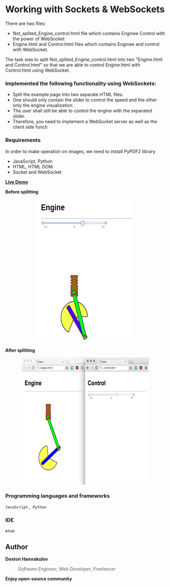 # Working with Sockets & WebSockets

There are two files:
* Not_splited_Engine_control.html file which contains Enginee Control with the power of WebSocket
* Engine.html and Control.html files which contains Enginee and control with WebSocket.

The task was to split Not_splited_Engine_control.html into two "Engine.html and Control.html" so that we are able to control Engine.html with Control.html using WebSocket.

### Implemented the following functionality using WebSockets:

* Split the example page into two separate HTML files.
* One should only contain the slider to control the speed and the other only the engine visualization.
* The user shall still be able to control the engine with the separated slider.
* Therefore, you need to implement a WebSocket server as well as the client side functi


### Requirements
In order to make operation on images, we need to install PyPDF2 library
* JavaScript, Python
* HTML, HTML DOM
* Socket and WebSocket


**<a href="https://javascript-example-1.firebaseapp.com/Web_socket_in_JavaScript_Python/">Live Demo</a>**


**Before splitting**
<p align="center"><img width="300px" height="450px" src="https://github.com/dostonhamrakulov/Code-demos-on-JavaScript/blob/master/Web_socket_in_JavaScript_Python/not_splited.png" /></p>


**After splitting**
<p align="center"><img width="400px" height="400px" src="https://github.com/dostonhamrakulov/Code-demos-on-JavaScript/blob/master/Web_socket_in_JavaScript_Python/image_splited.jpg" /></p>

### Programming languages and frameworks
```[JavaScript, HTML]
JavaScript, Python
```

### IDE
```[Atom]
Atom
```

## Author
**Doston Hamrakulov**
>*Software Engineer, Web Developer, Freelancer*

**Enjoy open-source community**

